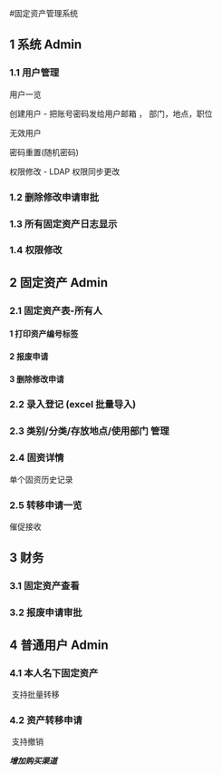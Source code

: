 #固定资产管理系统

## 1 系统 Admin

### 1.1 用户管理

用户一览

创建用户 - 把账号密码发给用户邮箱 ， 部门，地点，职位

无效用户

密码重置(随机密码)

权限修改 - LDAP 权限同步更改

### 1.2 删除修改申请审批

### 1.3 所有固定资产日志显示

### 1.4 权限修改

## 2 固定资产 Admin

### 2.1 固定资产表-所有人

#### 1 打印资产编号标签

#### 2 报废申请

#### 3 删除修改申请

### 2.2 录入登记 (excel 批量导入)

### 2.3 类别/分类/存放地点/使用部门 管理

### 2.4 固资详情

单个固资历史记录

### 2.5 转移申请一览

催促接收

## 3 财务

### 3.1 固定资产查看

### 3.2 报废申请审批

## 4 普通用户 Admin

### 4.1 本人名下固定资产

​ 支持批量转移

### 4.2 资产转移申请

​ 支持撤销

**_增加购买渠道_**
